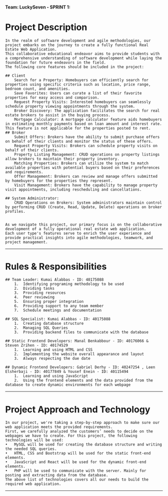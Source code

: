 #### Team: LuckySeven - SPRINT 1:

# Project Description
	In the realm of software development and agile methodologies, our project embarks on the journey to create a fully functional Real Estate Web Application. 
	This collaborative educational endeavor aims to provide students with a comprehensive understanding of software development while laying the foundation for future endeavors in the field.
	The following core features should be included in the project:

	## Client
		Search for a Property: Homebuyers can efficiently search for properties using specific criteria such as location, price range, bedroom count, and amenities.
		Save Favorites: Users can curate a list of their favorite properties for easy access and comparison.
		Request Property Visits: Interested homebuyers can seamlessly schedule property viewing appointments through the system.
		Broker Discovery: The application facilitates the search for real estate brokers to assist in the buying process.
		Mortgage Calculator: A mortgage calculator feature aids homebuyers in estimating monthly payments based on loan amount and interest rate. This feature is not applicable for the properties posted to rent.
	## Broker
		Submit Offers: Brokers have the ability to submit purchase offers on behalf of their clients and monitor the status of these offers.
		Request Property Visits: Brokers can schedule property visits on behalf of their clients.
		Property Listing Management: CRUD operations on property listings allow brokers to maintain their property inventory.
		Matching Properties: Brokers can utilize the system to match available properties with potential buyers based on their preferences and requirements.
		Offer Management: Brokers can review and manage offers submitted by homebuyers for the properties they represent.
		Visit Management: Brokers have the capability to manage property visit appointments, including rescheduling and cancellations.

	## System Administrator:
		CRUD Operations on Brokers: System administrators maintain control by performing CRUD (Create, Read, Update, Delete) operations on broker profiles.


	As we navigate this project, our primary focus is on the collaborative development of a fully operational real estate web application. 
	Each user type's features serve to enrich the user experience and provide practical insights into agile methodologies, teamwork, and project management.

------------------------------------------------------------------------------------------------------
# Rules & Responsibilities
	## Team Leader: Kumai Alabbas - ID: 40175088
		1.	Identifying programing methodology to be used
		2.	Dividing tasks 
		3.	Providing resources
		4.	Peer reviewing 
		5.	Ensuring proper integration
		6.	Providing support to any team member 
		7.	Schedule meetings and documentation 
			
	## SQL Specialist: Kumai Alabbas - ID: 40175088
		1.	Creating database structure
		2.	Managing SQL Queries 
		3.	Providing backend files to communicate with the database

	## Static Frontend Developers: Manal Benkabbour - ID: 40176066 & Steven Zrihen - ID: 40174529
		1.	Learning and using HTML and CSS
		2.	Implementing the website overall appearance and layout
		3.	Always respecting the due date

	## Dynamic Frontend Developers: Gabriel Derhy - ID: 40247254 , Leen Elsherbaji - ID: 40177849 & Yousef Enein - ID: 40115494
		1.	Learning and using JavaScript 
		2.	Using the frontend elements and the data provided from the database to create dynamic environments for each webpage
------------------------------------------------------------------------------------------------------
# Project Approach and Technology 
	In our project, we're taking a step-by-step approach to make sure our web application meets the provided requirements. 
	First, we carefully analyzed the customers’ needs to decide on the webpages we have to create. For this project, the following technologies will be used:
	•	MySQL will be used for creating the database structure and writing the needed SQL queries.
	•	HTML, CSS and Bootstrap will be used for the static front-end elements.
	•	JavaScript and React will be used for the dynamic front-end elements.
	•	PHP will be used to communicate with the server. Mainly for posting and extracting data from the database. 
	The above list of technologies covers all our needs to build the required web application. 
------------------------------------------------------------------------------------------------------
